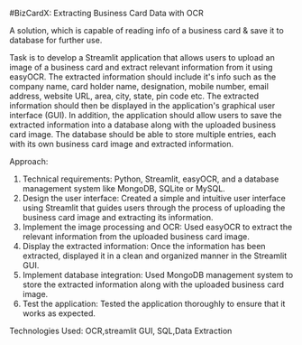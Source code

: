 #BizCardX: Extracting Business Card Data with OCR

A solution, which is capable of reading info of a business card &amp; save it to database for further use.

Task is to develop a Streamlit application that allows users to
upload an image of a business card and extract relevant information from it using
easyOCR. The extracted information should include it's info such as the company name, card holder
name, designation, mobile number, email address, website URL, area, city, state,
pin code etc. The extracted information should then be displayed in the application's
graphical user interface (GUI).
In addition, the application should allow users to save the extracted information into
a database along with the uploaded business card image. The database should be
able to store multiple entries, each with its own business card image and extracted
information.

Approach:
1. Technical requirements: Python, Streamlit,
easyOCR, and a database management system like MongoDB, SQLite or MySQL.
2. Design the user interface: Created a simple and intuitive user interface using
Streamlit that guides users through the process of uploading the business
card image and extracting its information. 
3. Implement the image processing and OCR: Used easyOCR to extract the
relevant information from the uploaded business card image. 
4. Display the extracted information: Once the information has been extracted,
displayed it in a clean and organized manner in the Streamlit GUI. 
5. Implement database integration: Used MongoDB management system 
to store the extracted information along with the uploaded
business card image. 
6. Test the application: Tested the application thoroughly to ensure that it works as
expected.

Technologies Used: OCR,streamlit GUI, SQL,Data Extraction
